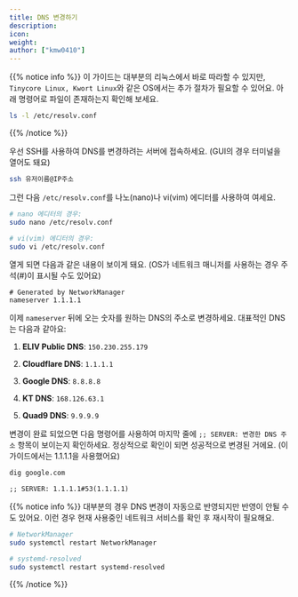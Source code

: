 ```yaml
---
title: DNS 변경하기
description: 
icon:
weight:
author: ["kmw0410"]
---
```


{{% notice info %}}
이 가이드는 대부분의 리눅스에서 바로 따라할 수 있지만, `Tinycore Linux, Kwort Linux`와 같은 OS에서는 추가 절차가 필요할 수 있어요. 아래 명령어로 파일이 존재하는지 확인해 보세요.

```bash
ls -l /etc/resolv.conf
```
{{% /notice %}}

우선 SSH를 사용하여 DNS를 변경하려는 서버에 접속하세요. (GUI의 경우 터미널을 열어도 돼요)

```bash
ssh 유저이름@IP주소
```

그런 다음 `/etc/resolv.conf`를 나노(nano)나 vi(vim) 에디터를 사용하여 여세요.

```bash
# nano 에디터의 경우:
sudo nano /etc/resolv.conf

# vi(vim) 에디터의 경우:
sudo vi /etc/resolv.conf
```

열게 되면 다음과 같은 내용이 보이게 돼요. (OS가 네트워크 매니저를 사용하는 경우 주석(#)이 표시될 수도 있어요)

```plaintext
# Generated by NetworkManager
nameserver 1.1.1.1
```

이제 `nameserver` 뒤에 오는 숫자를 원하는 DNS의 주소로 변경하세요. 대표적인 DNS는 다음과 같아요:

1. **ELIV Public DNS**: `150.230.255.179`

2. **Cloudflare DNS**: `1.1.1.1`

3. **Google DNS**: `8.8.8.8`

4. **KT DNS**: `168.126.63.1`

5. **Quad9 DNS**: `9.9.9.9`

변경이 완료 되었으면 다음 명령어를 사용하여 마지막 줄에 `;; SERVER: 변경한 DNS 주소` 항목이 보이는지 확인하세요. 정상적으로 확인이 되면 성공적으로 변경된 거에요. (이 가이드에서는 1.1.1.1을 사용했어요)

```bash
dig google.com
```

```plaintext
;; SERVER: 1.1.1.1#53(1.1.1.1)
```

{{% notice info %}}
대부분의 경우 DNS 변경이 자동으로 반영되지만 반영이 안될 수도 있어요. 이런 경우 현재 사용중인 네트워크 서비스를 확인 후 재시작이 필요해요.

```bash
# NetworkManager
sudo systemctl restart NetworkManager

# systemd-resolved
sudo systemctl restart systemd-resolved
```
{{% /notice %}}
